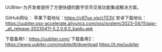 UUBiter-为开发者提供了方便快捷的数字货币交易功能集成解决方案。

GitHub网址：
苹果下载地址：https://c67uo.vip/cTE3V
安卓下载地址：https://uubiter.oss-accelerate.aliyuncs.com/oss/system/2023-04/11/app-_ali_release-20230411-5.2.0.8.0_baidu.apk

下载备用1：https://uubiter.com/
下载备用2：https://www.uubiter.com/mobile/#/download
https://t.me/uubiter
